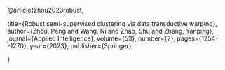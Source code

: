 
@article{zhou2023robust,

  title={Robust semi-supervised clustering via data transductive warping},
  author={Zhou, Peng and Wang, Ni and Zhao, Shu and Zhang, Yanping},
  journal={Applied Intelligence},
  volume={53},
  number={2},
  pages={1254--1270},
  year={2023},
  publisher={Springer}
  
}
